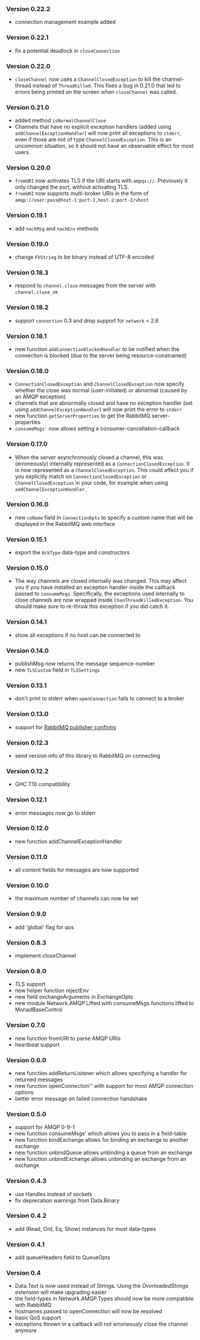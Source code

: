 ### Version 0.22.2

* connection management example added

### Version 0.22.1

* fix a potential deadlock in `closeConnection`

### Version 0.22.0

* `closeChannel` now uses a `ChannelClosedException` to kill the channel-thread instead of `ThreadKilled`. This fixes a bug in 0.21.0 that led to errors being printed on the screen when `closeChannel` was called.

### Version 0.21.0

* added method `isNormalChannelClose`
* Channels that have no explicit exception handlers (added using `addChannelExceptionHandler`) will now print all exceptions to `stderr`, even if those are not of type `ChannelClosedException`. This is an uncommon situation, so it should not have an observable effect for most users.

### Version 0.20.0

* `fromURI` now activates TLS if the URI starts with `ampqs://`. Previously it only changed the port, without activating TLS.
* `fromURI` now supports multi-broker URIs in the form of `amqp://user:pass@host-1:port-2,host-2:port-2/vhost`

### Version 0.19.1

* add `nackMsg` and `nackEnv` methods

### Version 0.19.0

* change `FVString` to be binary instead of UTF-8 encoded

### Version 0.18.3

* respond to `channel.close` messages from the server with `channel.close_ok`

### Version 0.18.2

* support `connection` 0.3 and drop support for `network` < 2.6

### Version 0.18.1

* new function `addConnectionBlockedHandler` to be notified when the connection is blocked (due to the server being resource-constrained)

### Version 0.18.0

* `ConnectionClosedException` and `ChannelClosedException` now specify whether the close was normal (user-initiated) or abnormal (caused by an AMQP exception)
* channels that are abnormally closed and have no exception handler (set using `addChannelExceptionHandler`) will now print the error to `stderr`
* new function `getServerProperties` to get the RabbitMQ server-properties
* `consumeMsgs'` now allows setting a consumer-cancellation-callback

### Version 0.17.0

* When the server asynchronously closed a channel, this was (erroneously) internally represented as a `ConnectionClosedException`. It is now represented as a `ChannelClosedException`. This could affect you if you explicitly match on `ConnectionClosedException` or `ChannelClosedException` in your code, for example when using `addChannelExceptionHandler`.

### Version 0.16.0

* new `coName` field in `ConnectionOpts` to specify a custom name that will be displayed in the RabbitMQ web interface

### Version 0.15.1

* export the `AckType` data-type and constructors

### Version 0.15.0

* The way channels are closed internally was changed. This may affect you if you have installed an exception handler inside the callback passed to `consumeMsgs`. Specifically, the exceptions used internally to close channels are now wrapped inside `ChanThreadKilledException`. You should make sure to re-throw this exception if you did catch it.

### Version 0.14.1

* show all exceptions if no host can be connected to

### Version 0.14.0

* publishMsg now returns the message sequence-number
* new `TLSCustom` field in `TLSSettings`

### Version 0.13.1

* don't print to stderr when `openConnection` fails to connect to a broker

### Version 0.13.0

* support for [RabbitMQ publisher confirms](http://www.rabbitmq.com/confirms.html)

### Version 0.12.3

* send version info of this library to RabbitMQ on connecting

### Version 0.12.2

* GHC 7.10 compatibility

### Version 0.12.1

* error messages now go to stderr

### Version 0.12.0

* new function addChannelExceptionHandler

### Version 0.11.0

* all content fields for messages are now supported

### Version 0.10.0

* the maximum number of channels can now be set

### Version 0.9.0

* add 'global' flag for qos

### Version 0.8.3

* implement closeChannel

### Version 0.8.0

* TLS support
* new helper function rejectEnv
* new field exchangeArguments in ExchangeOpts
* new module Network.AMQP.Lifted with consumeMsgs functions lifted to MonadBaseControl

### Version 0.7.0

* new function fromURI to parse AMQP URIs
* heartbeat support

### Version 0.6.0

* new function addReturnListener which allows specifying a handler for returned messages
* new function openConnection'' with support for most AMQP connection options
* better error message on failed connection handshake

### Version 0.5.0

* support for AMQP 0-9-1
* new function consumeMsgs' which allows you to pass in a field-table
* new function bindExchange allows for binding an exchange to another exchange
* new function unbindQueue allows unbinding a queue from an exchange
* new function unbindExchange allows unbinding an exchange from an exchange

### Version 0.4.3

* use Handles instead of sockets
* fix deprecation warnings from Data.Binary

### Version 0.4.2

* add (Read, Ord, Eq, Show) instances for most data-types

### Version 0.4.1

* add queueHeaders field to QueueOpts

### Version 0.4

* Data.Text is now used instead of Strings. Using the _OverloadedStrings_ extension will make upgrading easier
* the field-types in Network.AMQP.Types should now be more compatible with RabbitMQ
* hostnames passed to openConnection will now be resolved
* basic QoS support
* exceptions thrown in a callback will not erroneously close the channel anymore
